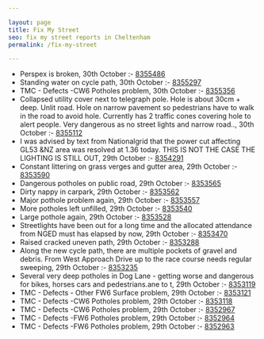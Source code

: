 ```yaml
---

layout: page
title: Fix My Street
seo: fix my street reports in Cheltenham
permalink: /fix-my-street

---
```


<!-- fix_marker starts -->

- Perspex is broken, 30th October :- [8355486](https://www.fixmystreet.com/report/8355486)
- Standing water on cycle path, 30th October :- [8355297](https://www.fixmystreet.com/report/8355297)
- TMC - Defects -CW6 Potholes  problem, 30th October :- [8355356](https://www.fixmystreet.com/report/8355356)
- Collapsed utility cover next to telegraph pole. Hole is about 30cm + deep. Unlit road. Hole on narrow pavement so pedestrians have to walk in the road to avoid hole. Currently has 2 traffic cones covering hole to alert people. Very dangerous as no street lights and narrow road.., 30th October :- [8355112](https://www.fixmystreet.com/report/8355112)
- I was advised by text from Nationalgrid that the power cut affecting GL53 &NZ area was resolved at 1.36 today. THIS IS NOT THE CASE THE LIGHTING IS STILL OUT, 29th October :- [8354291](https://www.fixmystreet.com/report/8354291)
- Constant littering on grass verges and gutter area, 29th October :- [8353590](https://www.fixmystreet.com/report/8353590)
- Dangerous potholes on public road, 29th October :- [8353565](https://www.fixmystreet.com/report/8353565)
- Dirty nappy in carpark, 29th October :- [8353562](https://www.fixmystreet.com/report/8353562)
- Major pothole problem again, 29th October :- [8353557](https://www.fixmystreet.com/report/8353557)
- More potholes left unfilled, 29th October :- [8353540](https://www.fixmystreet.com/report/8353540)
- Large pothole again, 29th October :- [8353528](https://www.fixmystreet.com/report/8353528)
- Streetlights have been out for a long time and the allocated attendance from NGED must has elapsed by now, 29th October :- [8353470](https://www.fixmystreet.com/report/8353470)
- Raised cracked uneven path, 29th October :- [8353288](https://www.fixmystreet.com/report/8353288)
- Along the new cycle path, there are multiple pockets of gravel and debris. From West Approach Drive up to the race course needs regular sweeping, 29th October :- [8353235](https://www.fixmystreet.com/report/8353235)
- Several very deep potholes in Dog Lane - getting worse and dangerous for bikes, horses cars and pedestrians.ane to t, 29th October :- [8353119](https://www.fixmystreet.com/report/8353119)
- TMC - Defects - Other FW6  Surface problem, 29th October :- [8353121](https://www.fixmystreet.com/report/8353121)
- TMC - Defects -CW6 Potholes  problem, 29th October :- [8353118](https://www.fixmystreet.com/report/8353118)
- TMC - Defects -CW6 Potholes  problem, 29th October :- [8352967](https://www.fixmystreet.com/report/8352967)
- TMC - Defects -FW6 Potholes problem, 29th October :- [8352964](https://www.fixmystreet.com/report/8352964)
- TMC - Defects -FW6 Potholes problem, 29th October :- [8352963](https://www.fixmystreet.com/report/8352963)

<!-- fix_marker ends -->
